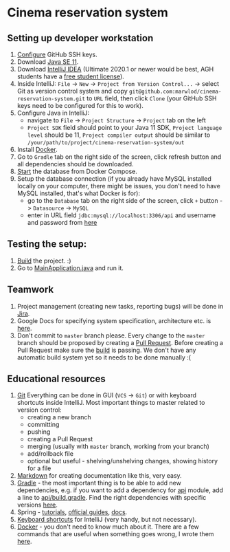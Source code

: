 # Cinema reservation system

## Setting up developer workstation

1. [Configure](https://help.github.com/en/github/authenticating-to-github/adding-a-new-ssh-key-to-your-github-account) 
    GitHub SSH keys.
1. Download [Java SE 11](https://jdk.java.net/java-se-ri/11).
1. Download [IntelliJ IDEA](https://www.jetbrains.com/idea/download) 
    (Ultimate 2020.1 or newer would be best, AGH students have a [free student license](https://accounts.ki.agh.edu.pl/licenses/)).
1. Inside IntelliJ: `File` -> `New` -> `Project from Version Control...` -> select Git as version control system and
    copy `git@github.com:marwlod/cinema-reservation-system.git` to `URL` field, then click `Clone` 
    (your GitHub SSH keys need to be configured for this to work).
1. Configure Java in IntelliJ:
    - navigate to `File` -> `Project Structure` -> `Project` tab on the left
    - `Project SDK` field should point to your Java 11 SDK, `Project language level` should be 11,
        `Project compiler output` should be similar to `/your/path/to/project/cinema-reservation-system/out`
1. Install [Docker](https://docs.docker.com/engine/install/). 
1. Go to `Gradle` tab on the right side of the screen, click refresh button and all dependencies should be downloaded.
1. [Start](docs/docker.md) the database from Docker Compose.
1. Setup the database connection (if you already have MySQL installed locally on your computer, there might be issues, 
    you don't need to have MySQL installed, that's what Docker is for):
    - go to the `Database` tab on the right side of the screen, click `+` button -> `Datasource` -> `MySQL`
    - enter in URL field `jdbc:mysql://localhost:3306/api` and username and password from [here](api/src/test/resources/db/db-init.sql)


## Testing the setup:

1. [Build](docs/build.md) the project. :)
1. Go to [MainApplication.java](/api/src/main/java/io/github/kkw/api/MainApplication.java) and run it.


## Teamwork

1. Project management (creating new tasks, reporting bugs) will be done in 
    [Jira](https://marwlod.atlassian.net/secure/RapidBoard.jspa?rapidView=1&projectKey=CRS).
1. Google Docs for specifying system specification, architecture etc. is 
    [here](https://docs.google.com/document/d/1BDx4CPwI4I0IPwDOA703z2xR4x-2jga33cw82GyiGe8/edit).
1. Don't commit to `master` branch please. Every change to the `master` branch should be proposed by creating a 
    [Pull Request](https://help.github.com/en/github/collaborating-with-issues-and-pull-requests/creating-a-pull-request).
    Before creating a Pull Request make sure the [build](docs/build.md) is passing.
    We don't have any automatic build system yet so it needs to be done manually :(


## Educational resources

1. [Git](https://www.freecodecamp.org/news/learn-the-basics-of-git-in-under-10-minutes-da548267cc91/)
    Everything can be done in GUI (`VCS` -> `Git`) or with keyboard shortcuts inside IntelliJ. 
    Most important things to master related to version control:
    - creating a new branch
    - committing
    - pushing
    - creating a Pull Request
    - merging (usually with `master` branch, working from your branch)
    - add/rollback file
    - optional but useful - shelving/unshelving changes, showing history for a file
1. [Markdown](https://guides.github.com/features/mastering-markdown/) 
    for creating documentation like this, very easy.
1. [Gradle](https://docs.gradle.org/current/userguide/getting_started.html) - the most important thing is to be able 
    to add new dependencies, e.g. if you want to add a dependency for [api](api) module, add a line to 
    [api/build.gradle](api/build.gradle). 
    Find the right dependencies with specific versions [here](https://mvnrepository.com/).
1. Spring - [tutorials](https://www.baeldung.com/spring-tutorial),
    [official guides](https://spring.io/guides),
    [docs](https://docs.spring.io/spring/docs/current/spring-framework-reference/index.html).
1. [Keyboard shortcuts](https://resources.jetbrains.com/storage/products/intellij-idea/docs/IntelliJIDEA_ReferenceCard.pdf) 
    for IntelliJ (very handy, but not necessary).
1. [Docker](https://docs.docker.com/compose/gettingstarted/) - you don't need to know much about it. There are a few commands
    that are useful when something goes wrong, I wrote them [here](docs/docker.md).